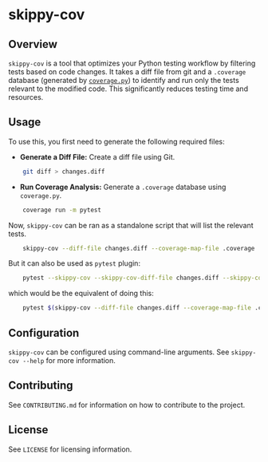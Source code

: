 # skippy-cov

## Overview

`skippy-cov` is a tool that optimizes your Python testing workflow by filtering tests based on code changes. It takes a diff file from git and a `.coverage` database (generated by [`coverage.py`](https://coverage.readthedocs.io/)) to identify and run only the tests relevant to the modified code. This significantly reduces testing time and resources.


## Usage

To use this, you first need to generate the following required files:

* **Generate a Diff File:** Create a diff file using Git.

```bash
    git diff > changes.diff
```

* **Run Coverage Analysis:** Generate a `.coverage` database using `coverage.py`.

```bash
    coverage run -m pytest
```

Now, `skippy-cov` can be ran as a standalone script that will list the relevant tests.

```bash
    skippy-cov --diff-file changes.diff --coverage-map-file .coverage
```

But it can also be used as `pytest` plugin:

```bash
    pytest --skippy-cov --skippy-cov-diff-file changes.diff --skippy-cov-coverage-map-file .coverage
```

which would be the equivalent of doing this:

```bash
    pytest $(skippy-cov --diff-file changes.diff --coverage-map-file .coverage)
```

## Configuration

`skippy-cov` can be configured using command-line arguments. See `skippy-cov --help` for more information.

## Contributing

See `CONTRIBUTING.md` for information on how to contribute to the project.

## License

See `LICENSE` for licensing information.

